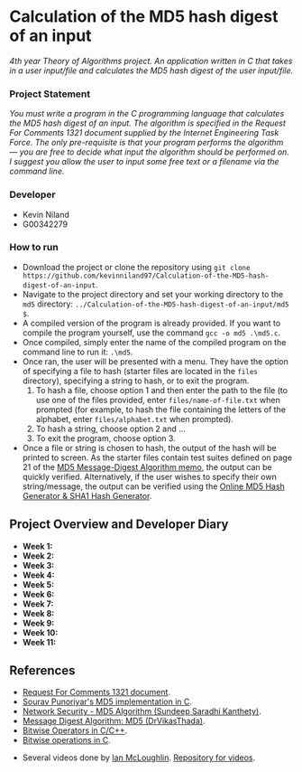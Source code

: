 # Calculation of the MD5 hash digest of an input
 _4th year Theory of Algorithms project. An application written in C that takes in a user input/file and calculates the MD5 hash digest of the user input/file._

 ### Project Statement
 _You must write a program in the C programming language that calculates the MD5 hash digest of an input. The algorithm is specified in the Request For Comments 1321 document supplied by the Internet Engineering Task Force. The only pre-requisite is that your program performs the algorithm — you are free to decide what input the algorithm should be performed on. I suggest you allow the user to input some free text or a filename via the command line._
 
  ### Developer
* Kevin Niland
* G00342279

### How to run
* Download the project or clone the repository using `git clone https://github.com/kevinniland97/Calculation-of-the-MD5-hash-digest-of-an-input`.
* Navigate to the project directory and set your working directory to the `md5` directory: `../Calculation-of-the-MD5-hash-digest-of-an-input/md5 $`.
* A compiled version of the program is already provided. If you want to compile the program yourself, use the command `gcc -o md5 .\md5.c`.
* Once compiled, simply enter the name of the compiled program on the command line to run it: `.\md5`.
* Once ran, the user will be presented with a menu. They have the option of specifying a file to hash (starter files are located in the `files` directory), specifying a string to hash, or to exit the program.
   1. To hash a file, choose option 1 and then enter the path to the file (to use one of the files provided, enter `files/name-of-file.txt` when prompted (for example, to hash the file containing the letters of the alphabet, enter `files/alphabet.txt` when prompted).
   2. To hash a string, choose option 2 and ...
   3. To exit the program, choose option 3.
* Once a file or string is chosen to hash, the output of the hash will be printed to screen. As the starter files contain test suites defined on page 21 of the [MD5 Message-Digest Algorithm memo](https://tools.ietf.org/html/rfc1321), the output can be quickly verified. Alternatively, if the user wishes to specify their own string/message, the output can be verified using the [Online MD5 Hash Generator & SHA1 Hash Generator](http://onlinemd5.com/).

## Project Overview and Developer Diary
* **Week 1:** 
* **Week 2:** 
* **Week 3:** 
* **Week 4:** 
* **Week 5:** 
* **Week 6:** 
* **Week 7:** 
* **Week 8:** 
* **Week 9:** 
* **Week 10:** 
* **Week 11:** 

## References
* [Request For Comments 1321 document](https://tools.ietf.org/html/rfc1321).
* [Sourav Punoriyar's MD5 implementation in C](https://github.com/Souravpunoriyar/md5-in-c).
* [Network Security - MD5 Algorithm (Sundeep Saradhi Kanthety)](https://www.youtube.com/watch?v=53O9J2J5i14).
* [Message Digest Algorithm: MD5 (DrVikasThada)](https://www.youtube.com/watch?v=-uRpRMpvdm0).
* [Bitwise Operators in C/C++](https://www.geeksforgeeks.org/bitwise-operators-in-c-cpp/).
* [Bitwise operations in C](https://en.wikipedia.org/wiki/Bitwise_operations_in_C).
<!-- * []() -->
* Several videos done by [Ian McLoughlin](https://github.com/ianmcloughlin). [Repository for videos](https://github.com/ianmcloughlin/sha256).
